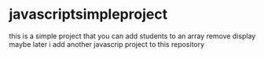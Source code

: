 # javascriptsimpleproject
this is a simple project that you can add students to an array remove display
maybe later i add another javascrip project to this repository
